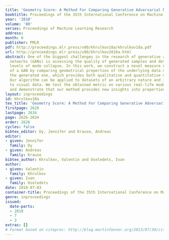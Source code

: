 ```yaml
---
title: 'Geometry Score: A Method For Comparing Generative Adversarial Networks'
booktitle: Proceedings of the 35th International Conference on Machine Learning
year: '2018'
volume: '80'
series: Proceedings of Machine Learning Research
address: 
month: 0
publisher: PMLR
pdf: http://proceedings.mlr.press/v80/khrulkov18a/khrulkov18a.pdf
url: http://proceedings.mlr.press/v80/khrulkov2018a.html
abstract: One of the biggest challenges in the research of generative adversarial
  networks (GANs) is assessing the quality of generated samples and detecting various
  levels of mode collapse. In this work, we construct a novel measure of performance
  of a GAN by comparing geometrical properties of the underlying data manifold and
  the generated one, which provides both qualitative and quantitative means for evaluation.
  Our algorithm can be applied to datasets of an arbitrary nature and is not limited
  to visual data. We test the obtained metric on various real-life models and datasets
  and demonstrate that our method provides new insights into properties of GANs.
layout: inproceedings
id: khrulkov18a
tex_title: 'Geometry Score: A Method For Comparing Generative Adversarial Networks'
firstpage: 2626
lastpage: 2634
page: 2626-2634
order: 2626
cycles: false
bibtex_editor: Dy, Jennifer and Krause, Andreas
editor:
- given: Jennifer
  family: Dy
- given: Andreas
  family: Krause
bibtex_author: Khrulkov, Valentin and Oseledets, Ivan
author:
- given: Valentin
  family: Khrulkov
- given: Ivan
  family: Oseledets
date: 2018-07-03
container-title: Proceedings of the 35th International Conference on Machine Learning
genre: inproceedings
issued:
  date-parts:
  - 2018
  - 7
  - 3
extras: []
# Format based on citeproc: http://blog.martinfenner.org/2013/07/30/citeproc-yaml-for-bibliographies/
---
```

